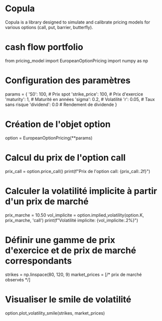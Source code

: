 # Copula
Copula is a library designed to simulate and calibrate pricing models for various options (call, put, barrier, butterfly).
# cash flow portfolio

from pricing_model import EuropeanOptionPricing
import numpy as np

# Configuration des paramètres
params = {
    'S0': 100,            # Prix spot
    'strike_price': 100,  # Prix d'exercice
    'maturity': 1,        # Maturité en années
    'sigma': 0.2,         # Volatilité
    'r': 0.05,            # Taux sans risque
    'dividend': 0.0       # Rendement de dividende
}

# Création de l'objet option
option = EuropeanOptionPricing(**params)

# Calcul du prix de l'option call
prix_call = option.price_call()
print(f"Prix de l'option call: {prix_call:.2f}")

# Calculer la volatilité implicite à partir d'un prix de marché
prix_marche = 10.50
vol_implicite = option.implied_volatility(option.K, prix_marche, 'call')
print(f"Volatilité implicite: {vol_implicite:.2%}")

# Définir une gamme de prix d'exercice et de prix de marché correspondants
strikes = np.linspace(80, 120, 9)
market_prices = [/* prix de marché observés */]

# Visualiser le smile de volatilité
option.plot_volatility_smile(strikes, market_prices)
